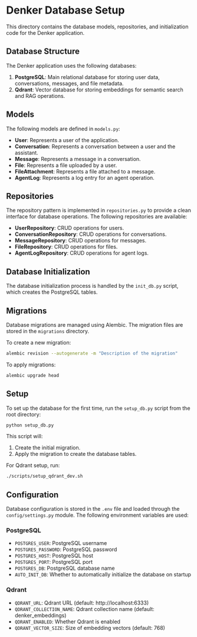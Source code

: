 # Denker Database Setup

This directory contains the database models, repositories, and initialization code for the Denker application.

## Database Structure

The Denker application uses the following databases:

1. **PostgreSQL**: Main relational database for storing user data, conversations, messages, and file metadata.
2. **Qdrant**: Vector database for storing embeddings for semantic search and RAG operations.

## Models

The following models are defined in `models.py`:

- **User**: Represents a user of the application.
- **Conversation**: Represents a conversation between a user and the assistant.
- **Message**: Represents a message in a conversation.
- **File**: Represents a file uploaded by a user.
- **FileAttachment**: Represents a file attached to a message.
- **AgentLog**: Represents a log entry for an agent operation.

## Repositories

The repository pattern is implemented in `repositories.py` to provide a clean interface for database operations. The following repositories are available:

- **UserRepository**: CRUD operations for users.
- **ConversationRepository**: CRUD operations for conversations.
- **MessageRepository**: CRUD operations for messages.
- **FileRepository**: CRUD operations for files.
- **AgentLogRepository**: CRUD operations for agent logs.

## Database Initialization

The database initialization process is handled by the `init_db.py` script, which creates the PostgreSQL tables.

## Migrations

Database migrations are managed using Alembic. The migration files are stored in the `migrations` directory.

To create a new migration:

```bash
alembic revision --autogenerate -m "Description of the migration"
```

To apply migrations:

```bash
alembic upgrade head
```

## Setup

To set up the database for the first time, run the `setup_db.py` script from the root directory:

```bash
python setup_db.py
```

This script will:

1. Create the initial migration.
2. Apply the migration to create the database tables.

For Qdrant setup, run:

```bash
./scripts/setup_qdrant_dev.sh
```

## Configuration

Database configuration is stored in the `.env` file and loaded through the `config/settings.py` module. The following environment variables are used:

### PostgreSQL
- `POSTGRES_USER`: PostgreSQL username
- `POSTGRES_PASSWORD`: PostgreSQL password
- `POSTGRES_HOST`: PostgreSQL host
- `POSTGRES_PORT`: PostgreSQL port
- `POSTGRES_DB`: PostgreSQL database name
- `AUTO_INIT_DB`: Whether to automatically initialize the database on startup

### Qdrant
- `QDRANT_URL`: Qdrant URL (default: http://localhost:6333)
- `QDRANT_COLLECTION_NAME`: Qdrant collection name (default: denker_embeddings)
- `QDRANT_ENABLED`: Whether Qdrant is enabled
- `QDRANT_VECTOR_SIZE`: Size of embedding vectors (default: 768) 
